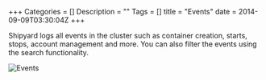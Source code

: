 +++
Categories = []
Description = ""
Tags = []
title = "Events"
date = 2014-09-09T03:30:04Z
+++

Shipyard logs all events in the cluster such as container creation, 
starts, stops, account management and more.  You can also filter the events
using the search functionality.

![Events](/images/events-main.png)

